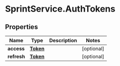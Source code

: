 # SprintService.AuthTokens

## Properties

Name | Type | Description | Notes
------------ | ------------- | ------------- | -------------
**access** | [**Token**](Token.md) |  | [optional] 
**refresh** | [**Token**](Token.md) |  | [optional] 


